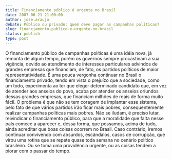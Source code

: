 ```yaml
---
title: Financiamento público é urgente no Brasil
date: 2007-06-21 21:00:00
author: jose.araujo
debate: Público ou privado: quem deve pagar as campanhas políticas?
slug: financiamento-publico-e-urgente-no-brasil
status: publish 
type: post
---
```


O financiamento público de campanhas políticas é uma idéia nova, já remonta de algum tempo, porém os governos sempre procastinam a sua vigência, devido ao atendimento de interesses particulares advindos de grandes empresas que financiam, de fato, os partidos políticos de maior representatividade. É uma pouca vergonha continuar no Brasil o financiamento privado, tendo em vista o prejuízo que a sociedade, como um todo, experimenta ao ter que eleger determinado candidato que, em vez de atender aos anseios do povo, acaba por atender os anseios oriundos dessas grandes empresas, que financiam milhões de reais de forma muito fácil. O problema é que não se tem coragem de implantar esse sistema, pelo fato de que vários partidos irão ficar mais pobres, consequentemente realizar campanhas políticas mais pobres. Não se iludam, é preciso lutar, reivindicar o financiamento público, para que a moralidade que falta nesse país comece a aparecer e, dessa forma, que possamos, acima de tudo, ainda acreditar que boas coisas ocorrem no Brasil. Caso contrário, iremos continuar convivendo com absurdos, escândalos, casos de corrupção, que virou uma rotina que se repete quase toda semana no cenário político brasileiro. Ou se toma uma providência urgente, ou as coisas tendem a piorar com o passar do tempo.
